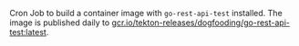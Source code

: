 Cron Job to build a container image with `go-rest-api-test` installed.
The image is published daily to [gcr.io/tekton-releases/dogfooding/go-rest-api-test:latest](gcr.io/tekton-releases/dogfooding/go-rest-api-test:latest).
